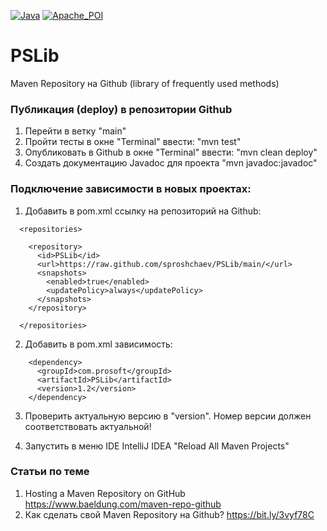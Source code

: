 [![Java](https://img.shields.io/badge/Java-E43222??style=for-the-badge&logo=java&logoColor=FFFFFF)](https://java.com/)
[![Apache_POI](https://img.shields.io/badge/Apache_POI-F7F7F7??style=for-the-badge&logo=Apache&logoColor=C85D38)](https://poi.apache.org/)

# PSLib

Maven Repository на Github (library of frequently used methods)

### Публикация (deploy) в репозитории Github 
1. Перейти в ветку "main"
2. Пройти тесты в окне "Terminal" ввести: "mvn test"
3. Опубликовать в Github в окне "Terminal" ввести: "mvn clean deploy"
4. Создать документацию Javadoc для проекта "mvn javadoc:javadoc"

### Подключение зависимости в новых проектах:
1. Добавить в pom.xml ссылку на репозиторий на Github: 

<!--
  <repositories>

    <repository>
      <id>PSLib</id>
      <url>https://raw.github.com/sproshchaev/PSLib/main/</url>
      <snapshots>
        <enabled>true</enabled>
        <updatePolicy>always</updatePolicy>
      </snapshots>
    </repository>

  </repositories> 
-->

<pre><code>  &lt;repositories&gt;

    &lt;repository&gt;
      &lt;id&gt;PSLib&lt;/id&gt;
      &lt;url&gt;https://raw.github.com/sproshchaev/PSLib/main/&lt;/url&gt;
      &lt;snapshots&gt;
        &lt;enabled&gt;true&lt;/enabled&gt;
        &lt;updatePolicy&gt;always&lt;/updatePolicy&gt;
      &lt;/snapshots&gt;
    &lt;/repository&gt;

  &lt;/repositories&gt; 
</code></pre>

2. Добавить в pom.xml зависимость: 

<!--
    <dependency>
      <groupId>com.prosoft</groupId>
      <artifactId>PSLib</artifactId>
      <version>1.2</version>
    </dependency> 
-->

<pre><code>    &lt;dependency&gt;
      &lt;groupId&gt;com.prosoft&lt;/groupId&gt;
      &lt;artifactId&gt;PSLib&lt;/artifactId&gt;
      &lt;version&gt;1.2&lt;/version&gt;
    &lt;/dependency&gt; 
</code></pre>

3. Проверить актуальную версию в "version". Номер версии должен соответствовать актуальной! 

4. Запустить в меню IDE IntelliJ IDEA "Reload All Maven Projects"

### Статьи по теме
1. Hosting a Maven Repository on GitHub https://www.baeldung.com/maven-repo-github
2. Как сделать свой Maven Repository на Github? https://bit.ly/3vyf78C


<!-- Пример проекта для тестирования Java\IDEAProjects2 (класс PSLibTest) -->

